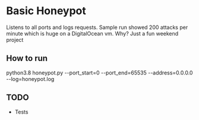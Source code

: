 # Basic Honeypot
Listens to all ports and logs requests.
Sample run showed 200 attacks per minute which is huge on a DigitalOcean vm.
Why? Just a fun weekend project

## How to run
python3.8 honeypot.py --port_start=0 --port_end=65535 --address=0.0.0.0 --log=honeypot.log

## TODO
- Tests
